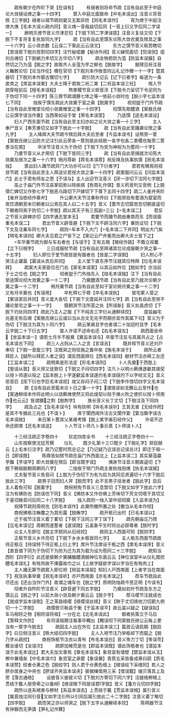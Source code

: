 <!-- { "loadSidebar": true } -->
　　疏有朝夕在阼阶下哭【在误有】
　　有襚者则将命节疏【当有自此至于中庭论大敛襚设燎之事一十四字】
　　賔入中庭北面致命【中毛本误出】注音义背音佩【三字脱】襚者以褶节疏则裳又无絮非防【则毛本误作】
　　宵为燎于中庭注燎大燋【毛本大误火疏内同】音义燋一音哉益切后同【一音上衍又字后同二字误一】
　　厥明灭燎节音义尽津忍切【下脱下同二字津误慈】注音义复扶又切【下脱下不复将复复执皆同九字】
　　疏【当有自此至馔东论陈大敛衣奠及殡具之事一十六字】云小敛衣数【云误二下案此云云误文】
　　东方之馔节音义毼苦瞎切【苦误若下脱刘苦割切四字】注竹柲绲縢【柲诗作闭】音义縁恱面切【恱误倪】绲刘古魂切【下脱蜗力禾切又古华切八字】
　　疏全物若防为菹【防监本误臊】自然切之乃为菹【脱之字】故取齐人全菹为芋之觧也【脱故字】
　　掘肂见衽注音义輴敇论切【论当作伦】櫕在官切【下脱刘本作挫音同云礼记作櫕一十一字】暨其器切【下脱刘本作塈古慨切七字】
　　疏引防大记云【记下衍者字】每道为一条皮朿之【朿监本误束】大夫士降于君故二衽二束【二衽监本误三衽】
　　棺入节疏穿桯前后【桯毛本误程】
　　熬黍稷节音义蜉音浮【下脱令力呈切下令足同为于伪切下同一十四字】陈三鼎节疏谓豚七体之等一依前小敛时也【脱小字七监本误匕下同】
　　烛俟于馔东疏此大敛奠于室之奥【脱奠字】
　　祝彻盥于门外节疏【当有自此至帷堂论彻小敛奠帷堂之事一十四字】
　　彻馔先取醴酒【案敖氏继公云馔字误当作奠】当西荣如设于堂【荣毛本误荥】
　　乃适馔【适毛本误设】
　　妇人尸西东面节疏【当有自此至主妇亦如之论大敛之事一十三字】
　　主人奉尸音义【奉芳勇切又如字下放此一十字脱】
　　疏【当有自此至踊袭论殡之事九字】
　　主人降拜大夫节疏今殡后拜大夫后至者【今监本误令】设熬旁一筐【案敖氏继公云防大记注引此云旁各一筐则是此经脱一各字也各二黍稷也每旁二筐黍当在南】
　　卒涂节注音义为于伪切【下脱下为安为神祝为为塟同一十字】
　　乃奠节音义从才用切【下脱下皆同三字】
　　疏【当有自此至揖就次论陈大敛奠及居次之事一十六字】朔月荐新【荐毛本误荐】祝反降及执事执馔【祝毛本误烛】
　　賔出妇人踊节疏异门大功亦可以归【门下衍者字】
　　君若有赐焉则视敛节疏【当有自此至主人拜送论君视大敛之事一十四字】疏案服问云云【问监本误门】此士于君有师友之恩【于误与】主人出迎节注音义【厌一涉切下注同七字脱】
　　巫止于庙门外节注巫掌招弥以除疾病【弥周礼作弭】音义茢音列又音例【上脱弭亡婢切又作弥七字下脱恶乌路切下戸嫁切下下尊下主同十四字】疏二人雀弁夹阶【雀弁当依经作綦弁】
　　升公卿大夫节注春秋传曰【下脱郑伯有耆酒为窟室而夜饮酒朝至未已朝者曰公焉在其人曰二十五字】音义【耆市志切窟苦忽切朝直遥切下朝者同焉于防切二十字脱】疏以其天子有三孤副三公【毛本误二】
　　君反之节音义辟婢亦切【四字通志堂本无】
　　君要节而踊节疏由重南而东【而误面重毛本误二】
　　君出节音义辟音避【下脱下文不辟注同六字】乗防证切【下脱下文及注乗车同七字】
　　疏则车本不入大门【毛本误二下并同】明出大门矣【明毛本误四】卿大夫见君之尸皆下之【案记云尸弁冕而出卿大夫士皆下之】
　　车毕乗节疏为御与车右者也【与误于】王有五辂【辂经作路】不敢立视巂【立下衍相字】
　　三日成服杖节疏【当有自此至拜诸其位论成服朝夕哭之事一十五字】
　　妇人即位于堂节疏皆是有服者也【皆是二字误倒】
　　妇人拊心不哭注止讙嚣【嚣误从贡后并同】
　　主人堂下直东序节注就其位特拜【位毛本误拜】
　　疏案大夫家臣位在门右【家毛本误冡】以其云如外位【脱如字】亦当前于士之位也【脱之字】
　　彻者盥于门外烛先入【烛毛本误独】注下【当有自此至适馔论彻大敛奠之事一十二字】
　　乃奠醴酒节疏【当有自此至乃就次论朝夕奠之事一十二字】
　　朔月奠节疏【当有自此至如于室论朔月奠之事一十二字】又有月半奠也【有误用】
　　卒朼释匕于鼎【卒毛本误执】
　　筮宅冢人营之【冢误冡后并同】音义度大各切【下脱下文度兹并注同七字】疏【当有自此至哭不踊论筮宅之事一十一字】
　　既朝哭节注所营之处【所误新】音义处昌虑切【下脱下灼处同四字】疏此乃主人之服【下不纯吉三字衍从通觧续挍】
　　度兹幽宅兆基无有后艰【案敖氏继公云或曰当从古文无兆字而期亦宜作其属下句】音义为于伪切【下脱注为其为卜同六字】
　　疏云某甫且字也者谓二十加冠时且字【毛本云字脱二十下衍五字】
　　筮人许诺不述命右还【右毛本误左】
　　疏西面坐命【坐监本误一】谓若士月半不殷奠【奠监本误与】卒筮节注反与其属共占之【占毛本误古下同】
　　疏三人占则从二人之言【言误吉】
　　既井椁节音义还刘戸串切【下脱一音旋三字】注既哭之则徃施之竁中矣【施毛本误于】
　　疏所云者拜匠人【疑所以拜匠人者之误】谓反西面拜位【西毛本误四】献材节注亦拜工左还【工监本误二】
　　疏明素是形法定【形毛本误刑】
　　卜人先奠于西塾上【塾误从敦】音义焞又徒敦切【下脱又子闷切四字】注凡卜以明火爇燋遂龡其焌契以授卜师遂以役之【监本脱上卜字遂龡监本误遂灼毛本误燧灼下以字经文无】音义炬音巨【炬下衍也字巨毛本误炬】焌又存闷子闷二切【下脱李作馆切四字又毛本误自】
　　疏【当有自此至篇末论卜日之事一十字】谓焌读如戈鐏云云至作也【案通觧续本作将此明火以烧爇燋使然又将此焌契以柱于燋火吹之使炽以授卜师用作也云云】皆谓鑚之荆【脱荆字】
　　族长音义长丁丈切【下脱注及下同四字】
　　疏及占之【及毛本误今】坼有防明【坼毛本误圻】王其无害【无经作罔】是其不专据此三兆也【不误卜】
　　席于闑西阈外注古文闑作絷【絷当槷字误古毛本误故】
　　来日某卜塟其父某甫考降【脱上某字甫石经作父】
　　许诺不述命还即席【还毛本误送】
　　卜人节注卜师凡卜事示髙【卜师误卜人】

　　十三经注疏正字卷四十
　　钦定四库全书
　　十三经注疏正字卷四十一
　　山东按察使沈廷芳撰
　　仪礼
　　既夕礼第十三○既夕【下脱礼字】郑目録云【上毛本衍注字】疏乃记塟时而总记之【乃记疑乃讫误总记误总计】即迁于祖一日【即误既】
　　陈鼎皆如殡节疏在庙门外西面北上【上监本误二】其实葵菹蠃芋醢【芋误芉】即大敛奠在殡后【即当既字误】
　　侇牀节注音义朝直遥切【下脱下朝祖殷朝周朝同八字】
　　二烛俟于殡门外疏主者执烛抱燋【执毛本误报】
　　丈夫髽节音义免音问【上脱为于伪切下为有为启为其同见贤遍切十六字下脱后放此三字】
　　疏男子冠而妇人笄【脱而字】此不言男子括发者【脱此字】启后主人着免可知【脱着字】
　　商祝袒免节音义三息暂切【下脱又如字下放此六字】注为有拂防也【防误仿下同】音义【拂防本又作仿佛上芳味切下芳文切噫于其切又于喜切絻音问后同二十八字脱】
　　烛入疏则一烛入室中炤彻奠【入监本误为】
　　祝降节疏则周祝也【则毛本误作】此奠所撤所置之处【撤当从毛本作彻】
　　商祝拂柩注幠覆之为其形露【脱幠字】
　　疏开柩已出时【已毛本误以】
　　迁于祖节注音义着丁畧切【下脱下注同三字丁误下】
　　疏先朝庙讫乃殡【讫毛本误记】周朝而遂塟者【遂误随】云盖象平生时将出必辞尊者【脱时字】
　　众主人东即位【脱主字疏同从石经挍】
　　疏则主人西面可知【脱则字】
　　正柩节音义乡许亮切【下脱下乡水乡柩皆同七字】
　　主人柩东西面节疏故待正柩讫【待误特下待正柩上衍上字】席升节注席设于柩之西【席毛本误序】音义【直音值下同为于伪切下为防为迁为其为载为设为苞同二十三字脱】
　　疏知当西阶【四字衍】此还是彼朝夕奠脯醢醴酒据神位东面云云【神位误室中从仪礼图挍醴毛本误礼】有牲肉故不倮露故巾之以【上故字疑欲字误以字当在有牲肉上】
　　主人踊无算节疏賔入即位袒【袒监本误祖】知妇人戸西南面【上者字当在南面下】祝及执事举奠【祝毛本误祈】亦戸西南面【亦毛本误之】
　　荐车节疏自此尽还出【还出当作门外】故谓之魂车也【脱之字】质明防烛疏今至正明【今误令】
　　彻者升自阼阶节注音义【辟音避下同五字脱】
　　乃奠如初升节疏及东方之馔云云【脱之字】以前大敛小敛及朝夕奠云云【脱夕字】
　　荐马缨节注就成也【就成字监本误倒】王之革路绦缨【绦缨误丝绦】音义【鞅于丈切绦他刀切罽九例切一十二字脱】
　　疏缨辔贝勒县于衡【于监本误平】故云盖以疑之【疑误拟】车马相将之物【相将误将祖】一分在北【北毛本误此】
　　御者执策立于马后【策释文作防】
　　有司请祖期注每事毕輙出【輙误彻下同案敖氏继公云每上更当有一賔字今脱去】
　　疏因主人出在外位【主监本误三】篇首云请启期【脱启字】曰日侧注音义【昳大结切四字脱】
　　主人入袒节注乃举柩却下而载之【脱乃字从疏挍】
　　商祝饰柩节注衣以青布【布毛本误白】音义笭力丁切【笭误苓】蕤汝谁切【汝误次】
　　疏即加帷荒是也【即监本误既】谓此饰柩者也【谓监本误于此毛本误比】君大夫加文章焉【章毛本误车】象宫室有墙壁【壁监本误从玉】栁中兼墙矣【中毛本误巾】象宫室之承霤【象误兼】青质五采皆备成章曰鹞【质毛本误赞】绞者仓黄之色【脱绞字】则人君于仓黄色缯上【缯误绘下采缯同】若人之脐亦居身之中央也【脐误齐央监本误夬】彼据缫借用三采【借误籍】缀贝落其上及旁【落古通络】
　　设披音义披彼义切【下脱刘方寄切下同六字】注披络栁棺上贯结于戴人居旁牵之以备倾【络误辂下同居误君字脱】音义【藩方元切四字脱】
　　疏所以连系棺束与栁材【系监本误击】上贯结于戴【贯监本误棺】属引音义【属音烛注同引音又如字注引所以引同后属引放此二十二字脱】注音义着丁略切【四字脱】
　　疏而哭之亦以师哭之【脱下五字从通解续本挍】
　　陈明器节注有钟磬而无笋簴【笋礼记作簨】
